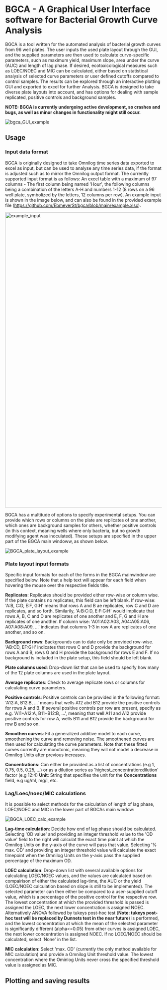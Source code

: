 # BGCA - A Graphical User Interface software for Bacterial Growth Curve Analysis

BGCA is a tool written for the automated analysis of bacterial growth curves from 96 well plates. The user inputs the used plate layout through the GUI, and the supplied parameters are then 
used to calculate curve-specific parameters, such as maximum yield, maximum slope, area under the curve (AUC) and length of lag phase. If desired, ecotoxicological measures such as LOEC/NOEC and MIC
can be calculated, either based on statistical analysis of selected curve parameters or user defined cutoffs compared to control samples. The results can be explored through an interactive plotting GUI
and exported to excel for further Analysis. BGCA is designed to take diverse plate layouts into account, and has options for dealing with sample replicated, positive controls and background samples.

**NOTE: BGCA is currently undergoing active development, so crashes and bugs, as well as minor changes in functionality might still occur.**

![bgca_GUI_example](https://github.com/EbmeyerSt/bgca/assets/11669686/1c156251-351c-4d13-b1a5-e91e233302b9)



## Usage

### Input data format
BGCA is originally designed to take Omnilog time series data exported to excel as input, but can be used to analyse any time series data, if the format is adjusted such as to mirror the Omnilog output format.
The currently supported input format is as follows: An excel table with a maximum of 97 columns - The first column being named 'Hour', the following columns being a combination of the letters A-H and numbers 1-12
(8 rows on a 96 well plate, symbolized by the letters, 12 columns per row). An example input is shown in the image below, and can also be found in the provided example file (https://github.com/EbmeyerSt/bgca/blob/main/example.xlsx).

<img width="946" alt="example_input" src="https://github.com/EbmeyerSt/bgca/assets/11669686/43803b79-6adc-45ac-ba8a-2c29a5926056">

BGCA has a multitude of options to specify experimental setups. You can provide which rows or columns on the plate are replicates of one another, which ones are background samples for others, whether positive controls (in this context, meaning wells where only bacteria, but no growth modifying agent was inoculated). These setups are specified in the upper part of the BGCA main windoww, as shown below.


![BGCA_plate_layout_example](https://github.com/EbmeyerSt/bgca/assets/11669686/e25c89cc-5068-4de8-afb0-6d23ce7ec28e)


### Plate layout input formats

Specific input formats for each of the forms in the BGCA mainwindow are specified below. Note that a help text will appear for each field when hovering the mouse over the respective fields title.

**Replicates**: Replicates should be provided either row-wise or column wise. If the plate contains no replicates, this field can be left blank.
If row-wise: 'A:B, C:D, E:F, G:H' means that rows A and B ae replicates, row C and D are replicates, and so forth. Similarily, 'A:B:C:D, E:F:G:H'
would implicate that rows A, B, C and D are replicates of one another and E, F, G and H are replicates of one another.
If column wise: 'A01:A02:A03, A04:A05:A06, A07:A08:A09, ...' indicates that columns 1-3 in row A are replicates of one another, and so on.

**Background rows**: Backgrounds can to date only be provided row-wise. 'AB:CD, EF:GH' indicates that rows C and D provide the background for rows A and B, rows G and H provide the background for rows E and F.
If no background is included in the plate setup, this field should be left blank.

**Plate columns used**: Drop-down list that can be used to specify how many of the 12 plate columns are used in the plate layout.

**Average replicates**: Check to average replicate rows or columns for calculating curve parameters.

**Positive controls**: Positive controls can be provided in the following format: 'A12:A, B12:B, ...' means that wells A12 abd B12 provide the positive controls for rows A and B. If several positive controls per row are present, specify as e.g. 'A11+A12:A, B11+B12:B, ...', meaning that well A11 and A12 provide positive controls for row A, wells B11 and B12 provide the background for row B and so on.

**Smoothen curves**: Fit a generalized additive model to each curve, smoothening the curve and removing noise. The smoothened curves are then used for calculating the curve parameters. Note that these fitted curves currently are monotonic, meaning they will not model a decrease in Omnilog Units after previous increases. 

**Concentrations**: Can either be provided as a list of concentrations (e.g 1, 0.75, 0.5, 0.25, ...) or as a dilution series as 'highest_concentration:dilution' factor (e.g 12:4)
**Unit**: String that specifies the unit for the **Concentrations** field, e.g ug/ml, mg/l, etc.


### Lag/Loec/noec/MIC calculations

It is possible to select methods for the calculation of length of lag phase, LOEC/NOEC and MIC in the lower part of BGCAs main window:


![BGCA_LOEC_calc_example](https://github.com/EbmeyerSt/bgca/assets/11669686/8b7e5bff-056b-4f96-acea-cff9fb4e57db)



**Lag-time calculation**: Decide how end of lag phase should be calculated. Selecting 'OD value' and providing an integer threshold value to the 'OD value' field to the right will calculat the exact time point at which the Omnilog Units on the y-axis of the curve will pass that value. Selecting '% max. OD' and providing an integer threshold value will calculate the exact timepoint when the Omnilog Units on the y-axis pass the supplied percentage of the maximum OD.

**LOEC calculation**: Drop-down list with several available options for calculating LOEC/NOEC values, and the values are calculated based on compairison of either the calculated lag-time, the AUC or the yield (LOEC/NOEC calculation based on slope is still to be implemented). The selected parameter can then either be compared to a user-supplied cutoff value, which is a percentage of the positive control for the respective row. The lowest concentration at which the provided threshold is passed is assigned the LOEC, the next lower concentration is assigned NOEC. Alternatively ANOVA followed by tukeys post-hoc test (**Note: tukeys post-hoc test will be replaced by Dunnets test in the near future**) is performed, and the lowest concentration at which the mean of the selected parameter is significantly different (alpha<=0.05) from other curves is assigned LOEC, the next lower concentration is assigned NOEC. If no LOEC/NOEC should be calculated, select 'None' in the list.

**MIC calculation**: Select 'max. OD' (currently the only method available for MIC calculation) and provide a Omnilog Unit threshold value. The lowest concentration where the Ominlog Units never cross the specified threshold value is assigned as MIC. 



## Plotting and saving results




